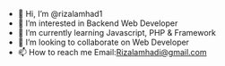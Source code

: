 - 👋 Hi, I’m @rizalamhad1
- 👀 I’m interested in Backend Web Developer
- 🌱 I’m currently learning Javascript, PHP & Framework
- 💞️ I’m looking to collaborate on Web Developer
- 📫 How to reach me Email:Rizalamhadi@gmail.com

<!---
rizalamhad1/rizalamhad1 is a ✨ special ✨ repository because its `README.md` (this file) appears on your GitHub profile.
You can click the Preview link to take a look at your changes.
--->
